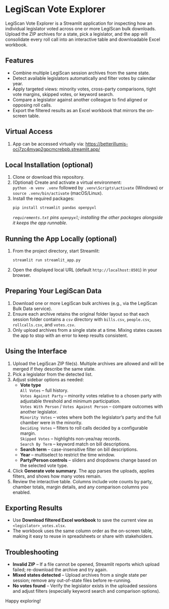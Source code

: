# LegiScan Vote Explorer

LegiScan Vote Explorer is a Streamlit application for inspecting how an individual legislator voted across one or more LegiScan bulk downloads. Upload the ZIP archives for a state, pick a legislator, and the app will consolidate every roll call into an interactive table and downloadable Excel workbook.

## Features
- Combine multiple LegiScan session archives from the same state.
- Detect available legislators automatically and filter votes by calendar year.
- Apply targeted views: minority votes, cross-party comparisons, tight vote margins, skipped votes, or keyword search.
- Compare a legislator against another colleague to find aligned or opposing roll calls.
- Export the filtered results as an Excel workbook that mirrors the on-screen table.

## Virtual Access
1. App can be accessed virtually via: https://betterillumis-ocj7zc4myap2gpcmcrebpb.streamlit.app/

## Local Installation (optional)
1. Clone or download this repository.
2. (Optional) Create and activate a virtual environment:  
   `python -m venv .venv` followed by `.venv\Scripts\activate` (Windows) or `source .venv/bin/activate` (macOS/Linux).
3. Install the required packages:
   ```bash
   pip install streamlit pandas openpyxl
   ```
   *`requirements.txt` pins `openpyxl`; installing the other packages alongside it keeps the app runnable.*

## Running the App Locally (optional)
1. From the project directory, start Streamlit:
   ```bash
   streamlit run streamlit_app.py
   ```
2. Open the displayed local URL (default `http://localhost:8501`) in your browser.

## Preparing Your LegiScan Data
1. Download one or more LegiScan bulk archives (e.g., via the LegiScan Bulk Data service).
2. Ensure each archive retains the original folder layout so that each session folder contains a `csv` directory with `bills.csv`, `people.csv`, `rollcalls.csv`, and `votes.csv`.
3. Only upload archives from a single state at a time. Mixing states causes the app to stop with an error to keep results consistent.

## Using the Interface
1. Upload the LegiScan ZIP file(s). Multiple archives are allowed and will be merged if they describe the same state.
2. Pick a legislator from the detected list.
3. Adjust sidebar options as needed:
   - **Vote type**  
     `All Votes` – full history.  
     `Votes Against Party` – minority votes relative to a chosen party with adjustable threshold and minimum participation.  
     `Votes With Person` / `Votes Against Person` – compare outcomes with another legislator.  
     `Minority Votes` – votes where both the legislator’s party and the full chamber were in the minority.  
     `Deciding Votes` – filters to roll calls decided by a configurable margin.  
     `Skipped Votes` – highlights non-yea/nay records.  
     `Search By Term` – keyword match on bill descriptions.
   - **Search term** – case-insensitive filter on bill descriptions.
   - **Year** – multiselect to restrict the time window.
   - **Party/Person controls** – sliders and dropdowns change based on the selected vote type.
4. Click **Generate vote summary**. The app parses the uploads, applies filters, and shows how many votes remain.
5. Review the interactive table. Columns include vote counts by party, chamber totals, margin details, and any comparison columns you enabled.

## Exporting Results
- Use **Download filtered Excel workbook** to save the current view as `<legislator>_votes.xlsx`.
- The workbook uses the same column order as the on-screen table, making it easy to reuse in spreadsheets or share with stakeholders.

## Troubleshooting
- **Invalid ZIP** – If a file cannot be opened, Streamlit reports which upload failed; re-download the archive and try again.
- **Mixed states detected** – Upload archives from a single state per session; remove any out-of-state files before re-running.
- **No votes found** – Verify the legislator exists in the uploaded sessions and adjust filters (especially keyword search and comparison options).

Happy exploring!
